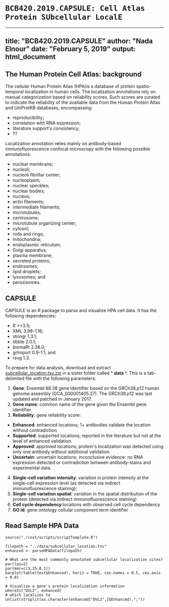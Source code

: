 # `BCB420.2019.CAPSULE: Cell Atlas Protein SUbcellular LocalE`
---
title: "BCB420.2019.CAPSULE"
author: "Nada Elnour"
date: "February 5, 2019"
output: html_document
---

## The Human Protein Cell Atlas: background
The cellular Human Protein Atlas (HPA)is a database of protein spatio-temporal localization in human cells. The localization annotations rely on manual categorization based on reliability scores. Such scores are curated to indicate the reliability of the available data from the Human Protein Atlas and UniProtKB databases, encompassing:
* reproducibility;
* correlation with RNA expression;
* literature support's consistency;
* ?? 

Localization annotation relies mainly on antibody-based immunofluorescence confocal microscopy with the following possible annotations:
* nuclear membrane;
* nucleoli;
* nucleoli fibrillar center;
* nucleoplasm;
* nuclear speckles;
* nuclear bodies;
* nucleus;
* actin filaments;
* intermediate filaments;
* microtubules;
* centrosome;
* microtubule organizing center;
* cytosol;
* rods and rings;
* mitochondria;
* endoplasmic reticulum;
* Golgi apparatus;
* plasma membrane;
* secreted proteins;
* endosomes;
* lipid droplets;
* lysosomes; and
* peroxisomes.

## CAPSULE
CAPSULE is an R package to parse and visualize HPA cell data. It has the following dependencies:
* R  >=3.5;
* XML 3.98-1.16; 
* stringr 1.3.1;
* tibble 2.0.1; 
* biomaRt 2.38.0;
* grImport 0.9-1.1; and
* rsvg 1.3.

To prepare for data analysis, download and extract [subcellular_location.tsv.zip](https://www.proteinatlas.org/download/subcellular_location.tsv.zip) in a sister folder called * **data** *. This is a tab-delimited file with the following parameters:
1. **Gene**: Ensembl 88.38 gene identifier based on the GRCh38.p12 human genome assembly (GCA_000001405.27). The GRCh38.p12 was last updated and patched in January 2017.
2. **Gene name**: common name of the gene given the Ensembl gene identifier.
3. **Reliability**: gene reliability score:
  + **Enhanced**: enhanced locations; 1+ antibodies validate the location without contradiction.
  + **Supported**: supported locations; reported in the literature but not at the level of enhanced validation.
  + **Approved**: approved locations; protein's localization was detected using only one antibody without additional validation.
  + **Uncertain**: uncertain locations; inconclusive evidence: no RNA expression detected or contradiction between antibody-stains and experimental data.
4. **Single-cell variation intensity**: variation in protein intensity at the single-cell expression level (as detected via indirect immunofluorescence staining);
5. **Single-cell variation spatial**: variation in the spatial distribution of the protein (detected via indirect immunofluorescence staining)
6. **Cell cycle dependency**:locations with observed cell cycle dependency 
7. **GO id**: gene ontology cellular component term identifier

## Read Sample HPA Data

  ```{r}
  source("./inst/scripts/scriptTemplate.R")

  filepath = "../data/subcellular_location.tsv"
  enhanced <- parseHPAData(filepath)
  
  # What are the most commonly annotated subcellular localization sites?
  par(las=2)
  par(mar=c(3,15,0,1))
  barplot(table(test$Enhanced), horiz = TRUE, cex.names = 0.5, cex.axis = 0.8)
  
  # Visualize a gene's protein localization information
  whereIs("DVL2", enhanced)
  # which localizes to 
  unlist(strsplit(as.character(enhanced["DVL2",]$Enhanced),";"))
  ```
<!-- END -->
